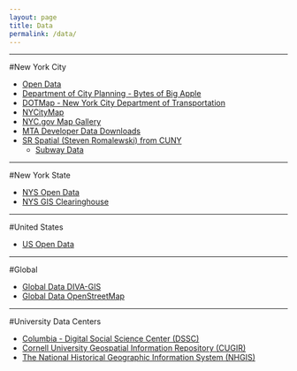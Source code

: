 ```yaml
---
layout: page
title: Data
permalink: /data/
---
```


<!--This is the base Jekyll theme. You can find out more info about customizing your Jekyll theme, as well as basic Jekyll usage documentation at [jekyllrb.com](http://jekyllrb.com/)

You can find the source code for the Jekyll new theme at: [github.com/jglovier/jekyll-new](https://github.com/jglovier/jekyll-new)

You can find the source code for Jekyll at [github.com/jekyll/jekyll](https://github.com/jekyll/jekyll)
-->

---

#New York City
* [Open Data](https://nycopendata.socrata.com/)
* [Department of City Planning - Bytes of Big Apple](http://www.nyc.gov/html/dcp/html/bytes/applbyte.shtml)
* [DOTMap - New York City Department of Transportation](http://gis.nyc.gov/doitt/nycitymap/template?applicationName=DOT)
* [NYCityMap](http://maps.nyc.gov/doitt/nycitymap/)
* [NYC.gov Map Gallery](http://www1.nyc.gov/nyc-resources/nyc-maps.page)
* [MTA Developer Data Downloads](http://web.mta.info/developers/download.html)
* [SR Spatial (Steven Romalewski) from CUNY](http://spatialityblog.com)
	* [Subway Data](http://spatialityblog.com/2010/07/08/mta-gis-data-update/)

---

#New York State
* [NYS Open Data](https://data.ny.gov/)
* [NYS GIS Clearinghouse](https://gis.ny.gov/)

---

#United States
* [US Open Data](https://www.data.gov/)

---

#Global
* [Global Data DIVA-GIS](http://www.diva-gis.org/)
* [Global Data OpenStreetMap](http://www.openstreetmap.org/)

---

#University Data Centers
* [Columbia - Digital Social Science Center (DSSC) ](http://gis.columbia.edu/data.html)
* [Cornell University Geospatial Information Repository (CUGIR)](http://cugir.mannlib.cornell.edu/)
* [The National Historical Geographic Information System (NHGIS)](https://www.nhgis.org/)